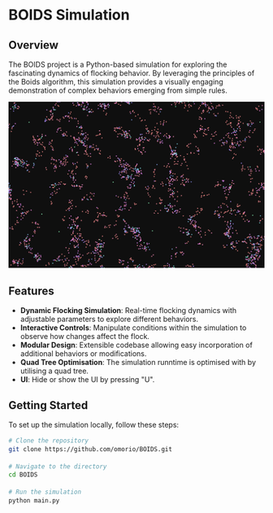 # BOIDS Simulation

## Overview
The BOIDS project is a Python-based simulation for exploring the fascinating dynamics of flocking behavior. By leveraging the principles of the Boids algorithm, this simulation provides a visually engaging demonstration of complex behaviors emerging from simple rules.

![alt text](https://github.com/omorio/BOIDS/blob/main/boidsExample.png?raw=true)

## Features
- **Dynamic Flocking Simulation**: Real-time flocking dynamics with adjustable parameters to explore different behaviors.
- **Interactive Controls**: Manipulate conditions within the simulation to observe how changes affect the flock.
- **Modular Design**: Extensible codebase allowing easy incorporation of additional behaviors or modifications.
- **Quad Tree Optimisation**: The simulation runntime is optimised with by utilising a quad tree.
- **UI**: Hide or show the UI by pressing "U".

## Getting Started
To set up the simulation locally, follow these steps:

```bash
# Clone the repository
git clone https://github.com/omorio/BOIDS.git

# Navigate to the directory
cd BOIDS

# Run the simulation
python main.py
